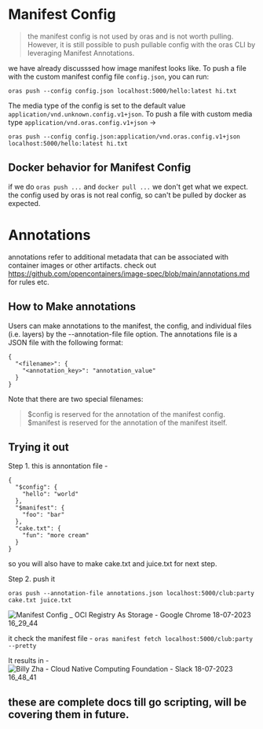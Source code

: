 # Manifest Config

> the manifest config is not used by oras and is not worth pulling. However, it is still possible to push pullable config with the oras CLI by leveraging Manifest Annotations.

we have already discusssed how image manifest looks like. To push a file with the custom manifest config file `config.json`, you can run:

```oras push --config config.json localhost:5000/hello:latest hi.txt```

The media type of the config is set to the default value `application/vnd.unknown.config.v1+json`. To push a file with custom media type `application/vnd.oras.config.v1+json` ->

```oras push --config config.json:application/vnd.oras.config.v1+json localhost:5000/hello:latest hi.txt```

## Docker behavior for Manifest Config

if we do `oras push ...` and `docker pull ...` we don't get what we expect.
the config used by oras is not real config, so can't be pulled by docker as expected.

# Annotations

annotations refer to additional metadata that can be associated with container images or other artifacts.
check out https://github.com/opencontainers/image-spec/blob/main/annotations.md for rules etc.

## How to Make annotations

Users can make annotations to the manifest, the config, and individual files (i.e. layers) by the --annotation-file file option. The annotations file is a JSON file with the following format:

```
{
  "<filename>": {
    "<annotation_key>": "annotation_value"
  }
}
```

Note that there are two special filenames:

> $config is reserved for the annotation of the manifest config.
> $manifest is reserved for the annotation of the manifest itself.

## Trying it out

Step 1. this is annontation file -
```
{
  "$config": {
    "hello": "world"
  },
  "$manifest": {
    "foo": "bar"
  },
  "cake.txt": {
    "fun": "more cream"
  }
}
```

so you will also have to make cake.txt and juice.txt for next step.

Step 2. push it

```oras push --annotation-file annotations.json localhost:5000/club:party cake.txt juice.txt```

![Manifest Config _ OCI Registry As Storage - Google Chrome 18-07-2023 16_29_44](https://github.com/1Shubham7/understanding-ORAS/assets/116020663/319deb40-0a7d-4b6b-9b14-6506cb5ca0b0)

it check the manifest file - `oras manifest fetch localhost:5000/club:party --pretty`

It results in -
![Billy Zha - Cloud Native Computing Foundation - Slack 18-07-2023 16_48_41](https://github.com/1Shubham7/understanding-ORAS/assets/116020663/a973ea6a-c438-4cab-a710-629e6e128064)

## these are complete docs till go scripting, will be covering them in future.
